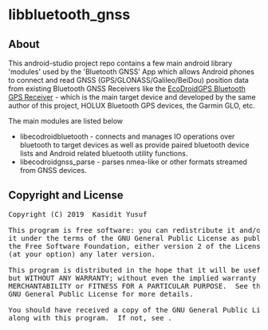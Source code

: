 libbluetooth_gnss
=================

About
-----

This android-studio project repo contains a few main android library 'modules' used by the 'Bluetooth GNSS' App which allows Android phones to connect and read GNSS (GPS/GLONASS/Galileo/BeiDou) position data from existing Bluetooth GNSS Receivers like the [EcoDroidGPS Bluetooth GPS Receiver](https://www.clearevo.com/ecodroidgps) - which is the main target device and developed by the same author of this project, HOLUX Bluetooth GPS devices, the Garmin GLO, etc.

The main modules are listed below
  - libecodroidbluetooth - connects and manages IO operations over bluetooth to target devices as well as provide paired bluetooth device lists and Android related bluetooth utility functions.
  - libecodroidgnss_parse - parses nmea-like or other formats streamed from GNSS devices.


Copyright and License
---------------------
<pre>
Copyright (C) 2019  Kasidit Yusuf <ykasidit@gmail.com>

This program is free software: you can redistribute it and/or modify
it under the terms of the GNU General Public License as published by
the Free Software Foundation, either version 2 of the License, or
(at your option) any later version.

This program is distributed in the hope that it will be useful,
but WITHOUT ANY WARRANTY; without even the implied warranty of
MERCHANTABILITY or FITNESS FOR A PARTICULAR PURPOSE.  See the
GNU General Public License for more details.

You should have received a copy of the GNU General Public License
along with this program.  If not, see <https://www.gnu.org/licenses/>.
</pre>